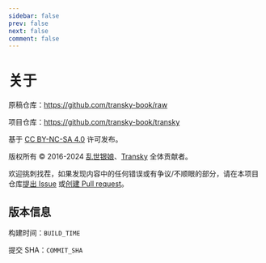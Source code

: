 ```yaml
---
sidebar: false
prev: false
next: false
comment: false
---
```


# 关于

原稿仓库：<https://github.com/transky-book/raw>

项目仓库：<https://github.com/transky-book/transky>

基于 [CC BY-NC-SA 4.0](https://creativecommons.org/licenses/by-nc-sa/4.0/deed.zh-hans) 许可发布。

版权所有 © 2016-2024 [乱世银娘](https://www.weibo.com/p/1005055513855401)、[Transky](https://github.com/transky-book) 全体贡献者。

欢迎挑刺找茬，如果发现内容中的任何错误或有争议/不顺眼的部分，请在本项目仓库[提出 Issue](https://github.com/transky-book/transky/issues) 或[创建 Pull request](https://github.com/transky-book/transky/pulls)。

## 版本信息

构建时间：`BUILD_TIME`

提交 SHA：`COMMIT_SHA`
